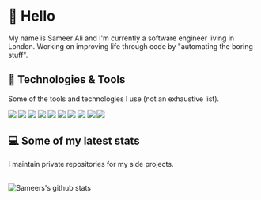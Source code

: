 # 👋 Hello

My name is Sameer Ali and I'm currently a software engineer living in London. Working on improving life through code by "automating the boring stuff".

## 🔧 Technologies & Tools

Some of the tools and technologies I use (not an exhaustive list).

![](https://img.shields.io/badge/Editor-vscode-informational?style=flat&logoColor=white&color=2bbc8a)
![](https://img.shields.io/badge/Editor-rider-informational?style=flat&logoColor=white&color=2bbc8a)
![](https://img.shields.io/badge/Code-CSharp-informational?style=flat&logoColor=white&color=2bbc8a)
![](https://img.shields.io/badge/Code-JavaScript-informational?style=flat&logo=javascript&logoColor=white&color=2bbc8a)
![](https://img.shields.io/badge/Code-Angular-informational?style=flat&logoColor=white&color=2bbc8a)
![](https://img.shields.io/badge/Tools-MySQL-informational?style=flat&logo=mysql&logoColor=white&color=2bbc8a)
![](https://img.shields.io/badge/Tools-MSSQL-informational?style=flat&logo=mssql&logoColor=white&color=2bbc8a)
![](https://img.shields.io/badge/Tools-MongoDB-informational?style=flat&logo=mongodb&logoColor=white&color=2bbc8a)
![](https://img.shields.io/badge/Tools-Docker-informational?style=flat&logo=docker&logoColor=white&color=2bbc8a)
![](https://img.shields.io/badge/Cloud-Digital_Ocean-informational?style=flat&logo=digitalocean&logoColor=white&color=2bbc8a)

## 💻 Some of my latest stats

I maintain private repositories for my side projects.
<br />
<br />

![Sameers's github stats](https://github-readme-stats.vercel.app/api?username=TheSameerAli&show_icons=true&hide_border=true&count_private=true)

